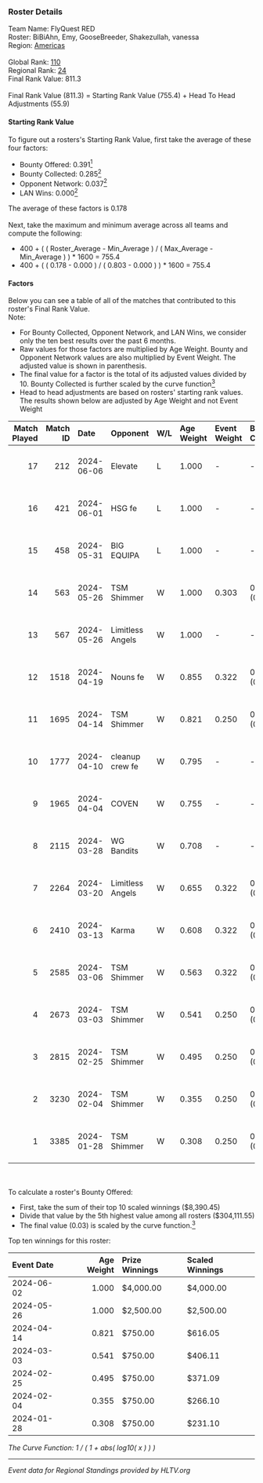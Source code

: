 ### Roster Details<br />
Team Name: FlyQuest RED<br />
Roster: BiBiAhn, Emy, GooseBreeder, Shakezullah, vanessa<br />
Region: [Americas]( ../standings_americas.md)<br />
<br />
Global Rank: [110](../standings_global.md)<br />
Regional Rank: [24]( ../standings_americas.md)<br />
Final Rank Value:  811.3<br />
<br />
Final Rank Value (811.3) = Starting Rank Value (755.4) + Head To Head Adjustments (55.9)<br />

#### Starting Rank Value<br />
To figure out a rosters's Starting Rank Value, first take the average of these four factors:<br />
- Bounty Offered: 0.391[<sup>1</sup>](#table2)
- Bounty Collected: 0.285[<sup>2</sup>](#table1)
- Opponent Network: 0.037[<sup>2</sup>](#table1)
- LAN Wins: 0.000[<sup>2</sup>](#table1)

The average of these factors is 0.178<br />
<br />
Next, take the maximum and minimum average across all teams and compute the following:<br />
- 400 + ( ( Roster_Average - Min_Average ) / ( Max_Average - Min_Average ) ) * 1600 = 755.4
- 400 + ( ( 0.178 - 0.000 ) / ( 0.803 - 0.000 ) ) * 1600 = 755.4


#### Factors<br />
Below you can see a table of all of the matches that contributed to this roster's Final Rank Value.<br />
Note:<br />

- For Bounty Collected, Opponent Network, and LAN Wins, we consider only the ten best results over the past 6 months.
- Raw values for those factors are multiplied by Age Weight. Bounty and Opponent Network values are also multiplied by Event Weight. The adjusted value is shown in parenthesis.
- The final value for a factor is the total of its adjusted values divided by 10. Bounty Collected is further scaled by the curve function[<sup>3</sup>](#curveFunction)
- Head to head adjustments are based on rosters' starting rank values. The results shown below are adjusted by Age Weight and not Event Weight
<span id="table1"></span><br />


| Match Played | Match ID | Date       | Opponent         | W/L | Age Weight | Event Weight | Bounty Collected | Opponent Network | LAN Wins  | H2H Adj. | Roster                                           |
| -: | -: | :- | :- | :- | :- | :- | :- | :- | :- | -: | :- |
|           17 |      212 | 2024-06-06 | Elevate          | L   | 1.000      | -            | -                | -                | -         |    -8.17 | BiBiAhn, Emy, GooseBreeder, Shakezullah, vanessa |
|           16 |      421 | 2024-06-01 | HSG fe           | L   | 1.000      | -            | -                | -                | -         |   -13.75 | BiBiAhn, Emy, GooseBreeder, Kaoday, vanessa      |
|           15 |      458 | 2024-05-31 | BIG EQUIPA       | L   | 1.000      | -            | -                | -                | -         |   -16.04 | BiBiAhn, Emy, GooseBreeder, Kaoday, vanessa      |
|           14 |      563 | 2024-05-26 | TSM Shimmer      | W   | 1.000      | 0.303        | 0.025 (0.008)    | 0.269 (0.082)    | 0 (0.000) |    12.08 | BiBiAhn, Emy, GooseBreeder, Kaoday, vanessa      |
|           13 |      567 | 2024-05-26 | Limitless Angels | W   | 1.000      | -            | -                | -                | 0 (0.000) |     4.80 | BiBiAhn, Emy, GooseBreeder, Kaoday, vanessa      |
|           12 |     1518 | 2024-04-19 | Nouns fe         | W   | 0.855      | 0.322        | 0.004 (0.001)    | 0.077 (0.021)    | 0 (0.000) |     7.20 | BiBiAhn, Emy, GooseBreeder, Kaoday, vanessa      |
|           11 |     1695 | 2024-04-14 | TSM Shimmer      | W   | 0.821      | 0.250        | 0.025 (0.005)    | 0.269 (0.055)    | 0 (0.000) |    10.10 | BiBiAhn, Emy, GooseBreeder, Kaoday, vanessa      |
|           10 |     1777 | 2024-04-10 | cleanup crew fe  | W   | 0.795      | -            | -                | -                | 0 (0.000) |     6.52 | BiBiAhn, Emy, GooseBreeder, Kaoday, vanessa      |
|            9 |     1965 | 2024-04-04 | COVEN            | W   | 0.755      | -            | -                | -                | 0 (0.000) |     3.78 | BiBiAhn, Emy, GooseBreeder, Kaoday, vanessa      |
|            8 |     2115 | 2024-03-28 | WG Bandits       | W   | 0.708      | -            | -                | -                | 0 (0.000) |     5.92 | BiBiAhn, Emy, GooseBreeder, Kaoday, vanessa      |
|            7 |     2264 | 2024-03-20 | Limitless Angels | W   | 0.655      | 0.322        | 0.005 (0.001)    | 0.104 (0.022)    | 0 (0.000) |     7.03 | BiBiAhn, Emy, GooseBreeder, Kaoday, vanessa      |
|            6 |     2410 | 2024-03-13 | Karma            | W   | 0.608      | 0.322        | 0.006 (0.001)    | 0.142 (0.028)    | 0 (0.000) |     6.72 | BiBiAhn, Emy, GooseBreeder, Kaoday, vanessa      |
|            5 |     2585 | 2024-03-06 | TSM Shimmer      | W   | 0.563      | 0.322        | 0.025 (0.005)    | 0.269 (0.049)    | 0 (0.000) |     6.86 | BiBiAhn, Emy, GooseBreeder, Kaoday, vanessa      |
|            4 |     2673 | 2024-03-03 | TSM Shimmer      | W   | 0.541      | 0.250        | 0.025 (0.003)    | 0.269 (0.036)    | -         |     6.92 | BiBiAhn, Emy, GooseBreeder, Kaoday, vanessa      |
|            3 |     2815 | 2024-02-25 | TSM Shimmer      | W   | 0.495      | 0.250        | 0.025 (0.003)    | 0.269 (0.033)    | -         |     6.61 | BiBiAhn, Emy, GooseBreeder, Kaoday, vanessa      |
|            2 |     3230 | 2024-02-04 | TSM Shimmer      | W   | 0.355      | 0.250        | 0.025 (0.002)    | 0.269 (0.024)    | -         |     4.92 | BiBiAhn, Emy, GooseBreeder, Kaoday, vanessa      |
|            1 |     3385 | 2024-01-28 | TSM Shimmer      | W   | 0.308      | 0.250        | 0.025 (0.002)    | 0.269 (0.021)    | -         |     4.39 | BiBiAhn, Emy, GooseBreeder, Kaoday, vanessa      |

<br />
<span id="table2"></span><br />
To calculate a roster's Bounty Offered:<br />

- First, take the sum of their top 10 scaled winnings ($8,390.45)
- Divide that value by the 5th highest value among all rosters ($304,111.55)
- The final value (0.03) is scaled by the curve function.[<sup>3</sup>](#curveFunction)

Top ten winnings for this roster:<br />

| Event Date | Age Weight | Prize Winnings | Scaled Winnings |
| :- | -: | :- | :- |
| 2024-06-02 |      1.000 | $4,000.00      | $4,000.00       |
| 2024-05-26 |      1.000 | $2,500.00      | $2,500.00       |
| 2024-04-14 |      0.821 | $750.00        | $616.05         |
| 2024-03-03 |      0.541 | $750.00        | $406.11         |
| 2024-02-25 |      0.495 | $750.00        | $371.09         |
| 2024-02-04 |      0.355 | $750.00        | $266.10         |
| 2024-01-28 |      0.308 | $750.00        | $231.10         |


<span id="curveFunction"></span>_The Curve Function: 1 / ( 1 + abs( log10( x ) ) )_<br />

---
_Event data for Regional Standings provided by HLTV.org_<br />

